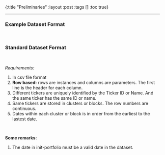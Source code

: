 {:title "Preliminaries"
 :layout :post
 :tags  []
 :toc true}
 
---

### Example Dataset Format
<br>



### Standard Dataset Format
<br>

_Requirements:_

1. In csv file format
2. **Row based:** rows are instances and columns are parameters. The first line is the header for each column.
3. Different tickers are uniquely identified by the Ticker ID or Name. And the same ticker has the same ID or name.
4. Same tickers are stored in clusters or blocks. The row numbers are continuous.
5. Dates within each cluster or block is in order from the earliest to the lastest date.

<br>

**Some remarks:**

1. The date in init-portfolio must be a valid date in the dataset.

